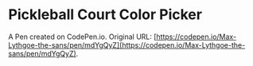 # Pickleball Court Color Picker

A Pen created on CodePen.io. Original URL: [https://codepen.io/Max-Lythgoe-the-sans/pen/mdYgQyZ](https://codepen.io/Max-Lythgoe-the-sans/pen/mdYgQyZ).

